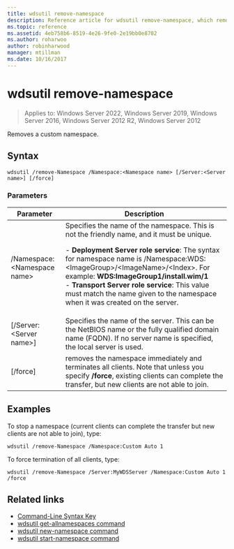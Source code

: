 ```yaml
---
title: wdsutil remove-namespace
description: Reference article for wdsutil remove-namespace, which removes a custom namespace.
ms.topic: reference
ms.assetid: 4eb758b6-8519-4e26-9fe0-2e19bb0e8702
ms.author: roharwoo
author: robinharwood
manager: mtillman
ms.date: 10/16/2017
---
```


# wdsutil remove-namespace

>Applies to: Windows Server 2022, Windows Server 2019, Windows Server 2016, Windows Server 2012 R2, Windows Server 2012

Removes a custom namespace.

## Syntax
```
wdsutil /remove-Namespace /Namespace:<Namespace name> [/Server:<Server name>] [/force]
```
### Parameters

|Parameter|Description|
|-------|--------|
|/Namespace:\<Namespace name\>|Specifies the name of the namespace. This is not the friendly name, and it must be unique.<p>-   **Deployment Server role service**: The syntax for namespace name is /Namespace:WDS:\<ImageGroup\>/\<ImageName\>/\<Index\>. For example: **WDS:ImageGroup1/install.wim/1**<br />-   **Transport Server role service**: This value must match the name given to the namespace when it was created on the server.|
|[/Server:\<Server name\>]|Specifies the name of the server. This can be the NetBIOS name or the fully qualified domain name (FQDN). If no server name is specified, the local server is used.|
|[/force]|removes the namespace immediately and terminates all clients. Note that unless you specify **/force**, existing clients can complete the transfer, but new clients are not able to join.|

## Examples
To stop a namespace (current clients can complete the transfer but new clients are not able to join), type:
```
wdsutil /remove-Namespace /Namespace:Custom Auto 1
```
To force termination of all clients, type:
```
wdsutil /remove-Namespace /Server:MyWDSServer /Namespace:Custom Auto 1 /force
```
## Related links
- [Command-Line Syntax Key](command-line-syntax-key.md)
- [wdsutil get-allnamespaces command](wdsutil-get-allnamespaces.md)
- [wdsutil new-namespace command](wdsutil-new-namespace.md)
- [wdsutil start-namespace command](wdsutil-start-namespace.md)
